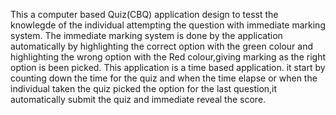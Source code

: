 This a computer based Quiz(CBQ) application design to tesst the knowlegde of the individual attempting the question with immediate marking system.
The immediate marking system is done by the application automatically by highlighting the correct option with the green colour and highlighting the wrong option with the Red colour,giving marking as the right option is been picked.
This application is a time based application. it start by counting down the time for the quiz and when the time elapse or when the individual taken the quiz picked the option for the last question,it automatically submit the quiz and 
immediate reveal the score.

